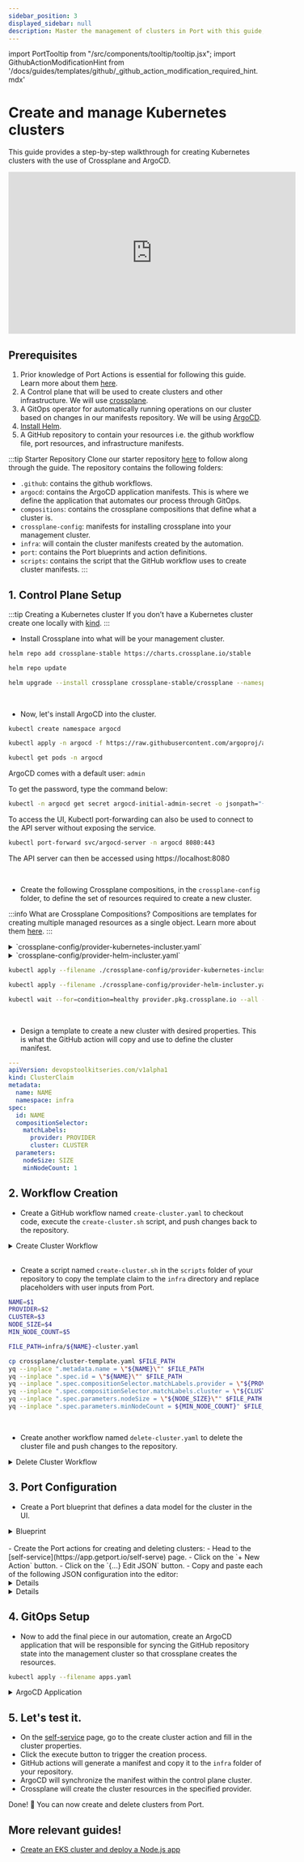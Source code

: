 ```yaml
---
sidebar_position: 3
displayed_sidebar: null
description: Master the management of clusters in Port with this guide, ensuring efficient and scalable infrastructure operations.
---
```


import PortTooltip from "/src/components/tooltip/tooltip.jsx";
import GithubActionModificationHint from '/docs/guides/templates/github/_github_action_modification_required_hint.mdx'

# Create and manage Kubernetes clusters

This guide provides a step-by-step walkthrough for creating Kubernetes clusters with the use of Crossplane and ArgoCD.

<center>

<iframe width="568" height="320" src="https://www.youtube.com/embed/UnNQYghc8uU?si=nv2jbn2Y_VPIpFhh" title="YouTube video player" frameborder="0" allow="accelerometer; autoplay; clipboard-write; encrypted-media; gyroscope; picture-in-picture; web-share" allowfullscreen></iframe>

</center>

## Prerequisites

1. Prior knowledge of Port Actions is essential for following this guide. Learn more about them [here](/actions-and-automations/create-self-service-experiences/setup-ui-for-action/).
2. A Control plane that will be used to create clusters and other infrastructure. We will use [crossplane](https://docs.crossplane.io/latest/software/install/).
3. A GitOps operator for automatically running operations on our cluster based on changes in our manifests repository. We will be using [ArgoCD](https://argo-cd.readthedocs.io/en/stable/).
4. [Install Helm](https://helm.sh/docs/intro/install/).
5. A GitHub repository to contain your resources i.e. the github workflow file, port resources, and infrastructure manifests. 


:::tip Starter Repository
Clone our starter repository [here](https://github.com/port-labs/crossplane-argocd-k8s) to follow along through the guide. The repository contains the following folders:
- `.github`: contains the github workflows.
- `argocd`: contains the ArgoCD application manifests. This is where we define the application that automates our process through GitOps.
- `compositions`: contains the crossplane compositions that define what a cluster is.
- `crossplane-config`: manifests for installing crossplane into your management cluster.
- `infra`: will contain the cluster manifests created by the automation.
- `port`: contains the Port blueprints and action definitions.
- `scripts`: contains the script that the GitHub workflow uses to create cluster manifests.
:::


## 1. Control Plane Setup

:::tip Creating a Kubernetes cluster
If you don’t have a Kubernetes cluster create one locally with [kind](https://kind.sigs.k8s.io/docs/user/quick-start/).
:::

- Install Crossplane into what will be your management cluster.

```bash
helm repo add crossplane-stable https://charts.crossplane.io/stable

helm repo update

helm upgrade --install crossplane crossplane-stable/crossplane --namespace crossplane-system --create-namespace --wait
```

<br /> 

- Now, let's install ArgoCD into the cluster.

```bash
kubectl create namespace argocd

kubectl apply -n argocd -f https://raw.githubusercontent.com/argoproj/argo-cd/stable/manifests/install.yaml

kubectl get pods -n argocd
```

ArgoCD comes with a default user: `admin`

To get the password, type the command below:

```bash
kubectl -n argocd get secret argocd-initial-admin-secret -o jsonpath="{.data.password}" | base64 -d
```

To access the UI, Kubectl port-forwarding can also be used to connect to the API server without exposing the service.

```bash
kubectl port-forward svc/argocd-server -n argocd 8080:443
```
The API server can then be accessed using https://localhost:8080

<br /> 

- Create the following Crossplane compositions, in the `crossplane-config` folder, to define the set of resources required to create a new cluster.

:::info What are Crossplane Compositions?
Compositions are templates for creating multiple managed resources as a single object. Learn more about them [here](https://docs.crossplane.io/latest/concepts/compositions/).
:::

<details>

<summary>`crossplane-config/provider-kubernetes-incluster.yaml`</summary>

```yaml showLineNumbers title="provider-kubernetes-incluster.yaml"
---

apiVersion: v1
kind: ServiceAccount
metadata:
  name: crossplane-provider-kubernetes
  namespace: crossplane-system
  annotations:
    argocd.argoproj.io/sync-wave: "-1"

---

apiVersion: rbac.authorization.k8s.io/v1
kind: ClusterRoleBinding
metadata:
  name: crossplane-provider-kubernetes
  annotations:
    argocd.argoproj.io/sync-wave: "-1"
subjects:
- kind: ServiceAccount
  name: crossplane-provider-kubernetes
  namespace: crossplane-system
roleRef:
  kind: ClusterRole
  name: cluster-admin
  apiGroup: rbac.authorization.k8s.io

---

apiVersion: pkg.crossplane.io/v1alpha1
kind: ControllerConfig
metadata:
  name: crossplane-provider-kubernetes
  annotations:
    argocd.argoproj.io/sync-wave: "-1"
spec:
  serviceAccountName: crossplane-provider-kubernetes

---

apiVersion: pkg.crossplane.io/v1
kind: Provider
metadata:
  name: crossplane-provider-kubernetes
  annotations:
    argocd.argoproj.io/sync-wave: "-1"
    argocd.argoproj.io/sync-options: SkipDryRunOnMissingResource=true
spec:
  package: xpkg.upbound.io/crossplane-contrib/provider-kubernetes:v0.9.0
  controllerConfigRef:
    name: crossplane-provider-kubernetes
```
</details>

<details>

<summary>`crossplane-config/provider-helm-incluster.yaml`</summary>

```yaml showLineNumbers title="provider-helm-incluster.yaml"
---

apiVersion: v1
kind: ServiceAccount
metadata:
  name: crossplane-provider-helm
  namespace: crossplane-system

---

apiVersion: rbac.authorization.k8s.io/v1
kind: ClusterRoleBinding
metadata:
  name: crossplane-provider-helm
subjects:
- kind: ServiceAccount
  name: crossplane-provider-helm
  namespace: crossplane-system
roleRef:
  kind: ClusterRole
  name: cluster-admin
  apiGroup: rbac.authorization.k8s.io

---

apiVersion: pkg.crossplane.io/v1alpha1
kind: ControllerConfig
metadata:
  name: crossplane-provider-helm
spec:
  serviceAccountName: crossplane-provider-helm

---

apiVersion: pkg.crossplane.io/v1
kind: Provider
metadata:
  name: crossplane-provider-helm
spec:
  package: xpkg.upbound.io/crossplane-contrib/provider-helm:v0.14.0
  controllerConfigRef:
    name: crossplane-provider-helm
```
</details>


```bash
kubectl apply --filename ./crossplane-config/provider-kubernetes-incluster.yaml

kubectl apply --filename ./crossplane-config/provider-helm-incluster.yaml

kubectl wait --for=condition=healthy provider.pkg.crossplane.io --all --timeout=300s
```
<br /> 

- Design a template to create a new cluster with desired properties. This is what the GitHub action will copy and use to define the cluster manifest.

```yaml showLineNumbers title="cluster-template.yaml"
---
apiVersion: devopstoolkitseries.com/v1alpha1
kind: ClusterClaim
metadata:
  name: NAME
  namespace: infra
spec:
  id: NAME
  compositionSelector:
    matchLabels:
      provider: PROVIDER
      cluster: CLUSTER
  parameters:
    nodeSize: SIZE
    minNodeCount: 1
```


## 2. Workflow Creation

- Create a GitHub workflow named `create-cluster.yaml` to checkout code, execute the `create-cluster.sh` script, and push changes back to the repository.

<details>

<summary>Create Cluster Workflow</summary>

```yaml showLineNumbers
name: Create a cluster
on:
  workflow_dispatch:
    inputs:
      name:
        required: true
        description: "The name of the cluster"
      provider:
        required: true
        description: "The provider where the cluster is hosted"
        default: "aws"
      cluster:
        required: true
        description: "The type of the cluster"
      node-size:
        required: true
        description: "The size of the nodes"
        default: "small"
      min-node-count:
        required: true
        description: "The minimum number of nodes (autoscaler might increase this number)"
        default: "1"
jobs:
  deploy-app:
    runs-on: ubuntu-latest
    steps:
      - uses: actions/checkout@v4
        with:
          persist-credentials: false
          fetch-depth: 0
      - name: Create cluster
        run: |
          chmod +x scripts/create-cluster.sh
          ./scripts/create-cluster.sh ${{ inputs.name }} ${{ inputs.provider }} ${{ inputs.cluster }} ${{ inputs.node-size }} ${{ inputs.min-node-count }}
      - name: Commit changes
        run: |
          git config --local user.email "41898282+github-actions[bot]@users.noreply.github.com"
          git config --local user.name "github-actions[bot]"
          git add .
          git commit -m "Create cluster ${{ inputs.name }}"
      - name: Push changes
        uses: ad-m/github-push-action@master
        with:
          github_token: ${{ secrets.GITHUB_TOKEN }}
          branch: ${{ github.ref }}
```
</details>

<br /> 

- Create a script named `create-cluster.sh` in the `scripts` folder of your repository to copy the template claim to the `infra` directory and replace placeholders with user inputs from Port.

```bash showLineNumbers title="create-cluster.sh"
NAME=$1
PROVIDER=$2
CLUSTER=$3
NODE_SIZE=$4
MIN_NODE_COUNT=$5

FILE_PATH=infra/${NAME}-cluster.yaml

cp crossplane/cluster-template.yaml $FILE_PATH
yq --inplace ".metadata.name = \"${NAME}\"" $FILE_PATH
yq --inplace ".spec.id = \"${NAME}\"" $FILE_PATH
yq --inplace ".spec.compositionSelector.matchLabels.provider = \"${PROVIDER}\"" $FILE_PATH
yq --inplace ".spec.compositionSelector.matchLabels.cluster = \"${CLUSTER}\"" $FILE_PATH
yq --inplace ".spec.parameters.nodeSize = \"${NODE_SIZE}\"" $FILE_PATH
yq --inplace ".spec.parameters.minNodeCount = ${MIN_NODE_COUNT}" $FILE_PATH
```
<br /> 

- Create another workflow named `delete-cluster.yaml` to delete the cluster file and push changes to the repository.

<details>

<summary>Delete Cluster Workflow</summary>

```yaml showLineNumbers title="delete-cluster.yaml"
name: Delete the cluster
on:
  workflow_dispatch:
    inputs:
      name:
        required: true
        description: "The name of the cluster"
jobs:
  deploy-app:
    runs-on: ubuntu-latest
    steps:
      - uses: actions/checkout@v4
        with:
          persist-credentials: false
          fetch-depth: 0
      - name: Delete cluster
        run: |
          rm infra/${{ inputs.name }}.yaml
      - name: Commit changes
        run: |
          git config --local user.email "41898282+github-actions[bot]@users.noreply.github.com"
          git config --local user.name "github-actions[bot]"
          git add .
          git commit -m "Delete cluster ${{ inputs.name }}"
      - name: Push changes
        uses: ad-m/github-push-action@master
        with:
          github_token: ${{ secrets.GITHUB_TOKEN }}
          branch: ${{ github.ref }}
```
</details>

## 3. Port Configuration

- Create a Port blueprint that defines a data model for the cluster in the UI.

<details>

<summary>Blueprint</summary>

```json showLineNumbers title="cluster-blueprint.json"
{
  "identifier": "cluster",
  "description": "This blueprint represents a Kubernetes Cluster",
  "title": "Cluster",
  "icon": "Cluster",
  "schema": {
    "properties": {
      "provider": {
        "type": "string",
        "title": "Provider",
        "default": "aws",
        "description": "The provider where the cluster is hosted",
        "enum": ["aws", "gcp"]
      },
      "node-size": {
        "type": "string",
        "title": "Node Size",
        "default": "small",
        "description": "The size of the nodes",
        "enum": ["small", "medium", "large"]
      },
      "min-node-count": {
        "type": "number",
        "title": "Minimum number of nodes",
        "default": 1,
        "description": "The minimum number of nodes (autoscaler might increase this number)"
      },
      "kube-config": {
        "type": "string",
        "title": "Kube config",
        "description": "Kube config"
      },
      "status": {
        "type": "string",
        "title": "Status",
        "description": "The status of the cluster"
      }
    },
    "required": ["provider", "node-size", "min-node-count"]
  },
  "mirrorProperties": {},
  "calculationProperties": {},
  "relations": {}
}
```

</details>

<br /> 
- Create the Port actions for creating and deleting clusters:
    - Head to the [self-service](https://app.getport.io/self-serve) page.
    - Click on the `+ New Action` button.
    - Click on the `{...} Edit JSON` button.
    - Copy and paste each of the following JSON configuration into the editor:


<details>
<GithubActionModificationHint />

<summary>Create Cluster Action</summary>

```json showLineNumbers title="cluster-create-action.json"
{
  "identifier": "cluster_create-cluster",
  "title": "Create a cluster",
  "description": "Create a new cluster.",
  "trigger": {
    "type": "self-service",
    "operation": "CREATE",
    "userInputs": {
      "properties": {
        "name": {
          "type": "string",
          "title": "Name",
          "description": "The name of the cluster"
        },
        "provider": {
          "type": "string",
          "title": "Provider",
          "default": "aws",
          "description": "The provider where the cluster is hosted",
          "enum": [
            "aws",
            "azure"
          ]
        },
        "node-size": {
          "type": "string",
          "title": "Node Size",
          "default": "small",
          "description": "The size of the nodes",
          "enum": [
            "small",
            "medium",
            "large"
          ]
        },
        "min-node-count": {
          "type": "string",
          "title": "Minimum number of nodes",
          "default": "1",
          "description": "The minimum number of nodes (autoscaler might increase this number)"
        }
      },
      "required": [
        "name",
        "provider",
        "node-size",
        "min-node-count"
      ]
    },
    "blueprintIdentifier": "cluster"
  },
  "invocationMethod": {
    "type": "GITHUB",
    "org": "<GITHUB_ORG_ID>",
    "repo": "<GITHUB_REPO_ID>",
    "workflow": "create-cluster.yaml",
    "workflowInputs": {
      "name": "{{.inputs.\"name\"}}",
      "provider": "{{.inputs.\"provider\"}}",
      "node-size": "{{.inputs.\"node-size\"}}",
      "min-node-count": "{{.inputs.\"min-node-count\"}}"
    }
  }
}
```

</details>

<details>
<GithubActionModificationHint />

<summary>Delete Cluster Action</summary>

```json showLineNumbers title="cluster-delete-action.json"
{
  "identifier": "cluster_delete-cluster",
  "title": "Delete the cluster",
  "description": "Delete the cluster.",
  "trigger": {
    "type": "self-service",
    "operation": "DELETE",
    "userInputs": {
      "properties": {
        "name": {
          "type": "string",
          "title": "Name",
          "description": "Confirm by typing the name of the cluster"
        }
      },
      "required": [
        "name"
      ]
    },
    "blueprintIdentifier": "cluster"
  },
  "invocationMethod": {
    "type": "GITHUB",
    "org": "<GITHUB_ORG_ID>",
    "repo": "<GITHUB_REPO_ID>",
    "workflow": "delete-cluster.yaml",
    "workflowInputs": {
      "name": "{{.inputs.\"name\"}}"
    }
  }
}
```

</details>

## 4. GitOps Setup
- Now to add the final piece in our automation, create an ArgoCD application that will be responsible for syncing the GitHub repository state into the management cluster so that crossplane creates the resources.

```bash
kubectl apply --filename apps.yaml
```

<details>

<summary>ArgoCD Application</summary>

:::tip
- Change the `repoURL` to your repository.
- Create or set your namespace.
:::

```yaml showLineNumbers title="apps.yaml"
---
apiVersion: argoproj.io/v1alpha1
kind: Application
metadata:
  name: production-infra
  namespace: argocd
  finalizers:
    - resources-finalizer.argocd.argoproj.io
spec:
  project: production
  source:
    repoURL: https://github.com/port-labs-labs/crossplane-demo
    targetRevision: HEAD
    path: infra
  destination:
    server: https://kubernetes.default.svc
    namespace: production
  syncPolicy:
    automated:
      selfHeal: true
      prune: true
      allowEmpty: true
```
</details>


## 5. Let's test it.

- On the [self-service](https://app.getport.io/self-serve) page, go to the create cluster action and fill in the cluster properties.
- Click the execute button to trigger the creation process.
- GitHub actions will generate a manifest and copy it to the `infra` folder of your repository.
- ArgoCD will synchronize the manifest within the control plane cluster.
- Crossplane will create the cluster resources in the specified provider.

Done! 🎉 You can now create and delete clusters from Port.

## More relevant guides!

- [Create an EKS cluster and deploy a Node.js app](/guides/all/create-eks-cluster-and-deploy-app)